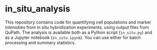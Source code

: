 # in_situ_analysis
This repository contains code for quantifying cell populations and marker intensities from in situ hybridization experiments, using output files from QuPath. The analysis is available both as a Python script (`in_situ.py`) and as a Jupyter notebook (`in_situ.ipynb`). You can use either for batch processing and summary statistics.
